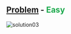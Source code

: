 [Problem](https://www.hackerrank.com/challenges/a-very-big-sum/problem) - <span style="color:#1BA94C">Easy</span>
---
![solution03](https://user-images.githubusercontent.com/44196434/151678696-660bca1a-01d2-490f-8441-aa4559eb9ce0.png)
